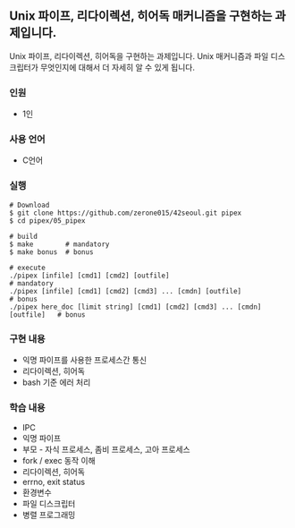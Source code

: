 ## Unix 파이프, 리다이렉션, 히어독 매커니즘을 구현하는 과제입니다.
Unix 파이프, 리다이렉션, 히어독을 구현하는 과제입니다.
Unix 매커니즘과 파일 디스크립터가 무엇인지에 대해서 더 자세히 알 수 있게 됩니다.  

### 인원
- 1인
### 사용 언어
- C언어
### 실행
```shell
# Download
$ git clone https://github.com/zerone015/42seoul.git pipex
$ cd pipex/05_pipex

# build
$ make        # mandatory
$ make bonus  # bonus

# execute
./pipex [infile] [cmd1] [cmd2] [outfile]                                    # mandatory
./pipex [infile] [cmd1] [cmd2] [cmd3] ... [cmdn] [outfile]                  # bonus
./pipex here_doc [limit string] [cmd1] [cmd2] [cmd3] ... [cmdn] [outfile]   # bonus
```
### 구현 내용
- 익명 파이프를 사용한 프로세스간 통신
- 리다이렉션, 히어독
- bash 기준 에러 처리
### 학습 내용
- IPC
- 익명 파이프
- 부모 - 자식 프로세스, 좀비 프로세스, 고아 프로세스
- fork / exec 동작 이해
- 리다이렉션, 히어독
- errno, exit status
- 환경변수
- 파일 디스크립터
- 병렬 프로그래밍  
